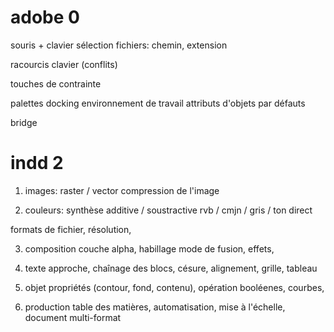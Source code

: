 # adobe 0
souris + clavier
sélection
fichiers: chemin, extension

racourcis clavier (conflits)

touches de contrainte

palettes
docking
environnement de travail
attributs d'objets par défauts

bridge

# indd 2

1. images:
raster / vector
compression de l'image

5. couleurs:
synthèse additive / soustractive
rvb / cmjn / gris / ton direct

formats de fichier, résolution, 

3. composition
couche alpha, habillage
mode de fusion, effets, 

2. texte
approche, chaînage des blocs, césure, alignement, grille, tableau


3. objet
propriétés (contour, fond, contenu), opération booléenes, courbes, 

4. production
table des matières, automatisation, mise à l'échelle, document multi-format
